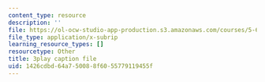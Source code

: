 ```yaml
---
content_type: resource
description: ''
file: https://ol-ocw-studio-app-production.s3.amazonaws.com/courses/5-61-physical-chemistry-fall-2017/1426cdbd64a750088f6055779119455f_BOryXuUMjI0.vtt
file_type: application/x-subrip
learning_resource_types: []
resourcetype: Other
title: 3play caption file
uid: 1426cdbd-64a7-5008-8f60-55779119455f
---
```

